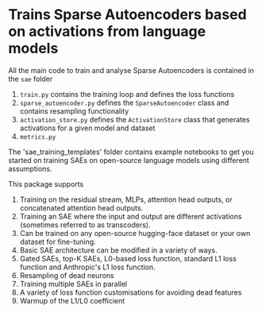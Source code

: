 # Trains Sparse Autoencoders based on activations from language models

All the main code to train and analyse Sparse Autoencoders is contained in the `sae` folder
1. `train.py` contains the training loop and defines the loss functions
2. `sparse_autoencoder.py` defines the `SparseAutoencoder` class and contains resampling functionality
3. `activation_store.py` defines the `ActivationStore` class that generates activations for a given model and dataset
4. `metrics.py` 

The 'sae_training_templates' folder contains example notebooks to get you started on training SAEs on open-source language models using different assumptions.

This package supports

1. Training on the residual stream, MLPs, attention head outputs, or concatenated attention head outputs.
2. Training an SAE where the input and output are different activations (sometimes referred to as transcoders).
3. Can be trained on any open-source hugging-face dataset or your own dataset for fine-tuning.
4. Basic SAE architecture can be modified in a variety of ways.
5. Gated SAEs, top-K SAEs, L0-based loss function, standard L1 loss function and Anthropic's L1 loss function.
6. Resampling of dead neurons
7. Training multiple SAEs in parallel
8. A variety of loss function customisations for avoiding dead features
9. Warmup of the L1/L0 coefficient

